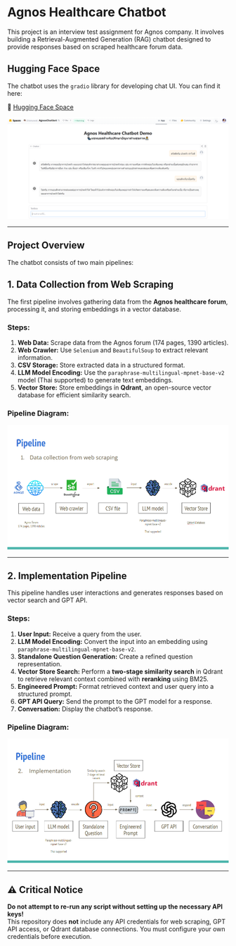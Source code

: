 # Agnos Healthcare Chatbot

This project is an interview test assignment for Agnos company. It involves building a Retrieval-Augmented Generation (RAG) chatbot designed to provide responses based on scraped healthcare forum data.


## Hugging Face Space

The chatbot uses the `gradio` library for developing chat UI. You can find it here:

🔗 [Hugging Face Space](https://huggingface.co/spaces/Jiranuwat/AgnosChatbot)

![Hugging Face Capture](images/Chatbot_Banner.PNG)

---

## Project Overview

The chatbot consists of two main pipelines:



## 1. Data Collection from Web Scraping

The first pipeline involves gathering data from the **Agnos healthcare forum**, processing it, and storing embeddings in a vector database.

### Steps:
1. **Web Data:** Scrape data from the Agnos forum (174 pages, 1390 articles).
2. **Web Crawler:** Use `Selenium` and `BeautifulSoup` to extract relevant information.
3. **CSV Storage:** Store extracted data in a structured format.
4. **LLM Model Encoding:** Use the `paraphrase-multilingual-mpnet-base-v2` model (Thai supported) to generate text embeddings.
5. **Vector Store:** Store embeddings in **Qdrant**, an open-source vector database for efficient similarity search.

### Pipeline Diagram:
![Data Collection Pipeline](images/pipeline1.PNG)

---

## 2. Implementation Pipeline

This pipeline handles user interactions and generates responses based on vector search and GPT API.

### Steps:
1. **User Input:** Receive a query from the user.
2. **LLM Model Encoding:** Convert the input into an embedding using `paraphrase-multilingual-mpnet-base-v2`.
3. **Standalone Question Generation:** Create a refined question representation.
4. **Vector Store Search:** Perform a **two-stage similarity search** in Qdrant to retrieve relevant context combined with **reranking** using BM25.
5. **Engineered Prompt:** Format retrieved context and user query into a structured prompt.
6. **GPT API Query:** Send the prompt to the GPT model for a response.
7. **Conversation:** Display the chatbot’s response.

### Pipeline Diagram:
![Implementation Pipeline](images/pipeline2.PNG)

---

## ⚠️ Critical Notice

**Do not attempt to re-run any script without setting up the necessary API keys!**  
This repository does **not** include any API credentials for web scraping, GPT API access, or Qdrant database connections. You must configure your own credentials before execution.
